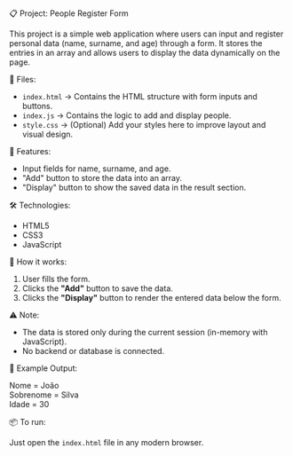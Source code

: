 📋 Project: People Register Form

This project is a simple web application where users can input and register personal data (name, surname, and age) through a form. It stores the entries in an array and allows users to display the data dynamically on the page.

📁 Files:

- `index.html` → Contains the HTML structure with form inputs and buttons.
- `index.js` → Contains the logic to add and display people.
- `style.css` → (Optional) Add your styles here to improve layout and visual design.

🚀 Features:

- Input fields for name, surname, and age.
- "Add" button to store the data into an array.
- "Display" button to show the saved data in the result section.

🛠 Technologies:

- HTML5
- CSS3
- JavaScript

📌 How it works:

1. User fills the form.
2. Clicks the **"Add"** button to save the data.
3. Clicks the **"Display"** button to render the entered data below the form.

⚠️ Note:

- The data is stored only during the current session (in-memory with JavaScript).
- No backend or database is connected.

🧪 Example Output:

Nome = João  
Sobrenome = Silva  
Idade = 30

📦 To run:

Just open the `index.html` file in any modern browser.
